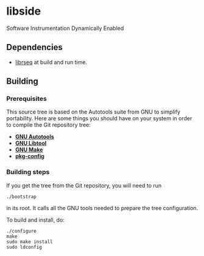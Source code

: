 <!--
SPDX-License-Identifier: MIT
SPDX-FileCopyrightText: 2022 EfficiOS Inc.
-->

libside
=======
Software Instrumentation Dynamically Enabled

Dependencies
------------
 - [librseq](https://github.com/compudj/librseq) at build and run time.

Building
--------

### Prerequisites

This source tree is based on the Autotools suite from GNU to simplify
portability. Here are some things you should have on your system in order to
compile the Git repository tree:

  - **[GNU Autotools](http://www.gnu.org/software/autoconf/)**
  - **[GNU Libtool](https://www.gnu.org/software/libtool/)**
  - **[GNU Make](https://www.gnu.org/software/make/)**
  - **[pkg-config](https://www.freedesktop.org/wiki/Software/pkg-config)**

### Building steps

If you get the tree from the Git repository, you will need to run

    ./bootstrap

in its root. It calls all the GNU tools needed to prepare the tree
configuration.

To build and install, do:

    ./configure
    make
    sudo make install
    sudo ldconfig
